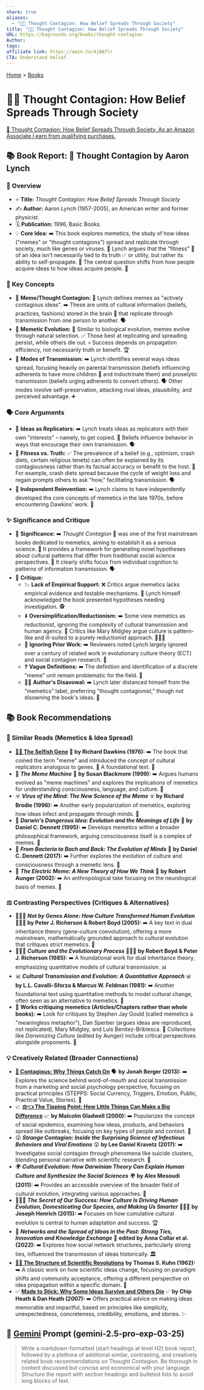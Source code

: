```yaml
---
share: true
aliases:
  - "💭🦠 Thought Contagion: How Belief Spreads Through Society"
title: "💭🦠 Thought Contagion: How Belief Spreads Through Society"
URL: https://bagrounds.org/books/thought-contagion
Author: 
tags: 
affiliate link: https://amzn.to/4jBAflr
CTA: Understand belief.
---
```

[Home](../index.md) > [Books](./index.md)  
# 💭🦠 Thought Contagion: How Belief Spreads Through Society  
[🛒 Thought Contagion: How Belief Spreads Through Society. As an Amazon Associate I earn from qualifying purchases.](https://amzn.to/4jBAflr)  
  
## 📚 Book Report: 🧠 Thought Contagion by Aaron Lynch  
  
### 📝 Overview  
* ⭐ **Title:** *Thought Contagion: How Belief Spreads Through Society*  
* ✍️ **Author:** Aaron Lynch (1957-2005), an American writer and former physicist.  
* 🗓️ **Publication:** 1996, Basic Books.  
* 💡 **Core Idea:** ➡️ This book explores memetics, the study of how ideas ("memes" or "thought contagions") spread and replicate through society, much like genes or viruses. 🦠 Lynch argues that the "fitness" 💪 of an idea isn't necessarily tied to its truth ✅ or utility, but rather its ability to self-propagate. 🔄 The central question shifts from how people acquire ideas to how ideas acquire people. 🤔  
  
### 🔑 Key Concepts  
* 💭 **Meme/Thought Contagion:** 🦠 Lynch defines memes as "actively contagious ideas". ➡️ These are units of cultural information (beliefs, practices, fashions) stored in the brain 🧠 that replicate through transmission from one person to another. 🗣️  
* 🧬 **Memetic Evolution:** 🔄 Similar to biological evolution, memes evolve through natural selection. ✅ Those best at replicating and spreading persist, while others die out. 💀 Success depends on propagation efficiency, not necessarily truth or benefit. 🏆  
* 📢 **Modes of Transmission:** ➡️ Lynch identifies several ways ideas spread, focusing heavily on parental transmission (beliefs influencing adherents to have more children 👶 and indoctrinate them) and proselytic transmission (beliefs urging adherents to convert others). 🗣️ Other modes involve self-preservation, attacking rival ideas, plausibility, and perceived advantage. ➕  
  
### 🗣️ Core Arguments  
* 🔁 **Ideas as Replicators:** ➡️ Lynch treats ideas as replicators with their own "interests" – namely, to get copied. 📝 Beliefs influence behavior in ways that encourage their own transmission. 🗣️  
* 💪 **Fitness vs. Truth:** ✅ The prevalence of a belief (e.g., optimism, crash diets, certain religious tenets) can often be explained by its contagiousness rather than its factual accuracy or benefit to the host. 🤔 For example, crash diets spread because the cycle of weight loss and regain prompts others to ask "how," facilitating transmission. 🗣️  
* 👤 **Independent Reinvention:** ➡️ Lynch claims to have independently developed the core concepts of memetics in the late 1970s, before encountering Dawkins' work. 📖  
  
### ✨ Significance and Critique  
* 🌟 **Significance:** ➡️ *Thought Contagion* 🦠 was one of the first mainstream books dedicated to memetics, aiming to establish it as a serious science. 🔬 It provides a framework for generating novel hypotheses about cultural patterns that differ from traditional social science perspectives. 🤔 It clearly shifts focus from individual cognition to patterns of information transmission. 🗣️  
* 🤔 **Critique:**  
    * 📉 **Lack of Empirical Support:** ❌ Critics argue memetics lacks empirical evidence and testable mechanisms. 🧪 Lynch himself acknowledged the book presented hypotheses needing investigation. 🕵️  
    * ⬇️ **Oversimplification/Reductionism:** ➡️ Some view memetics as reductionist, ignoring the complexity of cultural transmission and human agency. 🤔 Critics like Mary Midgley argue culture is pattern-like and ill-suited to a purely reductionist approach. 🧑‍🤝‍🧑  
    * 🚫 **Ignoring Prior Work:** ➡️ Reviewers noted Lynch largely ignored over a century of related work in evolutionary culture theory (ECT) and social contagion research. 📖  
    * ❓ **Vague Definitions:** ➡️ The definition and identification of a discrete "meme" unit remain problematic for the field. 🦠  
    * 🚶‍♂️ **Author's Disavowal:** ➡️ Lynch later distanced himself from the "memetics" label, preferring "thought contagionist," though not disowning the book's ideas. 💭  
  
## 📚 Book Recommendations  
  
### 📖 Similar Reads (Memetics & Idea Spread)  
* **[👤🧬 The Selfish Gene](./the-selfish-gene.md)** 🧬 **by Richard Dawkins (1976):** ➡️ The book that coined the term "meme" and introduced the concept of cultural replicators analogous to genes. 🦠 A foundational text. 🌟  
* 🤖 ***The Meme Machine*** 🤖 **by Susan Blackmore (1999):** ➡️ Argues humans evolved as "meme machines" and explores the implications of memetics for understanding consciousness, language, and culture. 🧠  
* ☣️ ***Virus of the Mind: The New Science of the Meme*** ☣️ **by Richard Brodie (1996):** ➡️ Another early popularization of memetics, exploring how ideas infect and propagate through minds. 🦠  
* 🤔 ***Darwin's Dangerous Idea: Evolution and the Meanings of Life*** 🤔 **by Daniel C. Dennett (1995):** ➡️ Develops memetics within a broader philosophical framework, arguing consciousness itself is a complex of memes. 🧠  
* 🧠 ***From Bacteria to Bach and Back: The Evolution of Minds*** 🧠 **by Daniel C. Dennett (2017):** ➡️ Further explores the evolution of culture and consciousness through a memetic lens. 🦠  
* 🧠 ***The Electric Meme: A New Theory of How We Think*** 🧠 **by Robert Aunger (2002):** ➡️ An anthropological take focusing on the neurological basis of memes. 🦠  
  
### ⚖️ Contrasting Perspectives (Critiques & Alternatives)  
* 🧑‍🤝‍🧑 ***Not by Genes Alone: How Culture Transformed Human Evolution*** 🧑‍🤝‍🧑 **by Peter J. Richerson & Robert Boyd (2005):** ➡️ A key text in dual inheritance theory (gene-culture coevolution), offering a more mainstream, mathematically grounded approach to cultural evolution that critiques strict memetics. 🧪  
* 🧑‍🤝‍🧑 ***Culture and the Evolutionary Process*** 🧑‍🤝‍🧑 **by Robert Boyd & Peter J. Richerson (1985):** ➡️ A foundational work for dual inheritance theory, emphasizing quantitative models of cultural transmission. 📊  
* 📊 ***Cultural Transmission and Evolution: A Quantitative Approach*** 📊 **by L.L. Cavalli-Sforza & Marcus W. Feldman (1981):** ➡️ Another foundational text using quantitative methods to model cultural change, often seen as an alternative to memetics. 🧪  
* 📰 **Works critiquing memetics (Articles/Chapters rather than whole books):** ➡️ Look for critiques by Stephen Jay Gould (called memetics a "meaningless metaphor"), Dan Sperber (argues ideas are reproduced, not replicated), Mary Midgley, and Luis Benitez-Bribiesca. 🤔 Collections like *Darwinizing Culture* (edited by Aunger) include critical perspectives alongside proponents. 📖  
  
### 💡 Creatively Related (Broader Connections)  
* **[🦠 Contagious: Why Things Catch On](./contagious.md)** 🗣️ **by Jonah Berger (2013):** ➡️ Explores the science behind word-of-mouth and social transmission from a marketing and social psychology perspective, focusing on practical principles (STEPPS: Social Currency, Triggers, Emotion, Public, Practical Value, Stories). 📣  
* 📈 **[⚖️👈 The Tipping Point: How Little Things Can Make a Big Difference](./the-tipping-point.md)** 📈 **by Malcolm Gladwell (2000):** ➡️ Popularizes the concept of social epidemics, examining how ideas, products, and behaviors spread like outbreaks, focusing on key types of people and context. 🦠  
* 😲 ***Strange Contagion: Inside the Surprising Science of Infectious Behaviors and Viral Emotions*** 😲 **by Lee Daniel Kravetz (2017):** ➡️ Investigates social contagion through phenomena like suicide clusters, blending personal narrative with scientific research. 🧪  
* 🌍 ***Cultural Evolution: How Darwinian Theory Can Explain Human Culture and Synthesize the Social Sciences*** 🌍 **by Alex Mesoudi (2011):** ➡️ Provides an accessible overview of the broader field of cultural evolution, integrating various approaches. 📖  
* 🧑‍🤝‍🧑 ***The Secret of Our Success: How Culture Is Driving Human Evolution, Domesticating Our Species, and Making Us Smarter*** 🧑‍🤝‍🧑 **by Joseph Henrich (2015):** ➡️ Focuses on how cumulative cultural evolution is central to human adaptation and success. 🏆  
* 🔗 ***Networks and the Spread of Ideas in the Past: Strong Ties, Innovation and Knowledge Exchange*** 🔗 **edited by Anna Collar et al. (2022):** ➡️ Explores how social network structures, particularly strong ties, influenced the transmission of ideas historically. 🏛️  
* **[🔬🔄 The Structure of Scientific Revolutions](./the-structure-of-scientific-revolutions.md)** **by Thomas S. Kuhn (1962):** ➡️ A classic work on how scientific ideas change, focusing on paradigm shifts and community acceptance, offering a different perspective on idea propagation within a specific domain. 🧪  
* ✅ **[Made to Stick: Why Some Ideas Survive and Others Die](./made-to-stick.md)** ✅ **by Chip Heath & Dan Heath (2007):** ➡️ Offers practical advice on making ideas memorable and impactful, based on principles like simplicity, unexpectedness, concreteness, credibility, emotions, and stories. ✨  
  
## 💬 [Gemini](../software/gemini.md) Prompt (gemini-2.5-pro-exp-03-25)  
> Write a markdown-formatted (start headings at level H2) book report, followed by a plethora of additional similar, contrasting, and creatively related book recommendations on Thought Contagion. Be thorough in content discussed but concise and economical with your language. Structure the report with section headings and bulleted lists to avoid long blocks of text.
